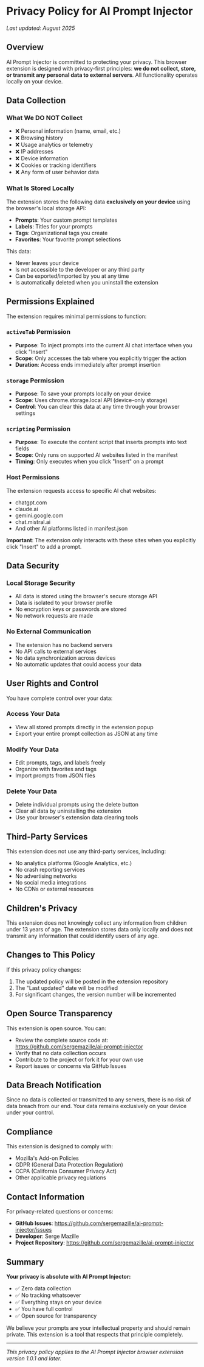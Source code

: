 # Privacy Policy for AI Prompt Injector

*Last updated: August 2025*

## Overview

AI Prompt Injector is committed to protecting your privacy. This browser extension is designed with privacy-first principles: **we do not collect, store, or transmit any personal data to external servers**. All functionality operates locally on your device.

## Data Collection

### What We DO NOT Collect

- ❌ Personal information (name, email, etc.)
- ❌ Browsing history
- ❌ Usage analytics or telemetry
- ❌ IP addresses
- ❌ Device information
- ❌ Cookies or tracking identifiers
- ❌ Any form of user behavior data

### What Is Stored Locally

The extension stores the following data **exclusively on your device** using the browser's local storage API:

- **Prompts**: Your custom prompt templates
- **Labels**: Titles for your prompts
- **Tags**: Organizational tags you create
- **Favorites**: Your favorite prompt selections

This data:
- Never leaves your device
- Is not accessible to the developer or any third party
- Can be exported/imported by you at any time
- Is automatically deleted when you uninstall the extension

## Permissions Explained

The extension requires minimal permissions to function:

### `activeTab` Permission
- **Purpose**: To inject prompts into the current AI chat interface when you click "Insert"
- **Scope**: Only accesses the tab where you explicitly trigger the action
- **Duration**: Access ends immediately after prompt insertion

### `storage` Permission
- **Purpose**: To save your prompts locally on your device
- **Scope**: Uses chrome.storage.local API (device-only storage)
- **Control**: You can clear this data at any time through your browser settings

### `scripting` Permission
- **Purpose**: To execute the content script that inserts prompts into text fields
- **Scope**: Only runs on supported AI websites listed in the manifest
- **Timing**: Only executes when you click "Insert" on a prompt

### Host Permissions
The extension requests access to specific AI chat websites:
- chatgpt.com
- claude.ai
- gemini.google.com
- chat.mistral.ai
- And other AI platforms listed in manifest.json

**Important**: The extension only interacts with these sites when you explicitly click "Insert" to add a prompt.

## Data Security

### Local Storage Security
- All data is stored using the browser's secure storage API
- Data is isolated to your browser profile
- No encryption keys or passwords are stored
- No network requests are made

### No External Communication
- The extension has no backend servers
- No API calls to external services
- No data synchronization across devices
- No automatic updates that could access your data

## User Rights and Control

You have complete control over your data:

### Access Your Data
- View all stored prompts directly in the extension popup
- Export your entire prompt collection as JSON at any time

### Modify Your Data
- Edit prompts, tags, and labels freely
- Organize with favorites and tags
- Import prompts from JSON files

### Delete Your Data
- Delete individual prompts using the delete button
- Clear all data by uninstalling the extension
- Use your browser's extension data clearing tools

## Third-Party Services

This extension does not use any third-party services, including:
- No analytics platforms (Google Analytics, etc.)
- No crash reporting services
- No advertising networks
- No social media integrations
- No CDNs or external resources

## Children's Privacy

This extension does not knowingly collect any information from children under 13 years of age. The extension stores data only locally and does not transmit any information that could identify users of any age.

## Changes to This Policy

If this privacy policy changes:
1. The updated policy will be posted in the extension repository
2. The "Last updated" date will be modified
3. For significant changes, the version number will be incremented

## Open Source Transparency

This extension is open source. You can:
- Review the complete source code at: https://github.com/sergemazille/ai-prompt-injector
- Verify that no data collection occurs
- Contribute to the project or fork it for your own use
- Report issues or concerns via GitHub Issues

## Data Breach Notification

Since no data is collected or transmitted to any servers, there is no risk of data breach from our end. Your data remains exclusively on your device under your control.

## Compliance

This extension is designed to comply with:
- Mozilla's Add-on Policies
- GDPR (General Data Protection Regulation)
- CCPA (California Consumer Privacy Act)
- Other applicable privacy regulations

## Contact Information

For privacy-related questions or concerns:

- **GitHub Issues**: https://github.com/sergemazille/ai-prompt-injector/issues
- **Developer**: Serge Mazille
- **Project Repository**: https://github.com/sergemazille/ai-prompt-injector

## Summary

**Your privacy is absolute with AI Prompt Injector:**
- ✅ Zero data collection
- ✅ No tracking whatsoever
- ✅ Everything stays on your device
- ✅ You have full control
- ✅ Open source for transparency

We believe your prompts are your intellectual property and should remain private. This extension is a tool that respects that principle completely.

---

*This privacy policy applies to the AI Prompt Injector browser extension version 1.0.1 and later.*